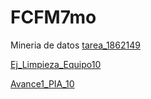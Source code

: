 # FCFM7mo
Mineria de datos
[tarea_1862149](https://github.com/OpheliaVlzqz/MineriaDatos/blob/main/BasesDeDatos.pdf)

[Ej_Limpieza_Equipo10](https://github.com/OpheliaVlzqz/MineriaDatos/blob/main/Ej_Limpieza_Equipo10.ipynb)

[Avance1_PIA_10](https://github.com/OpheliaVlzqz/MineriaDatos/blob/main/Avance1_PIA_10.ipynb)




